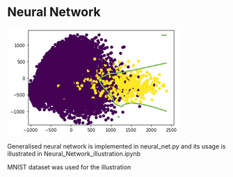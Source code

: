 # Neural Network

![Neural Network](neural%20network.png)

Generalised neural network is implemented in neural_net.py and its usage is illustrated in Neural_Network_illustration.ipynb

MNIST dataset was used for the illustration
